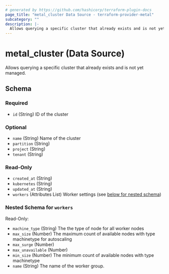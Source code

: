 ```yaml
---
# generated by https://github.com/hashicorp/terraform-plugin-docs
page_title: "metal_cluster Data Source - terraform-provider-metal"
subcategory: ""
description: |-
  Allows querying a specific cluster that already exists and is not yet managed.
---
```


# metal_cluster (Data Source)

Allows querying a specific cluster that already exists and is not yet managed.



<!-- schema generated by tfplugindocs -->
## Schema

### Required

- `id` (String) ID of the cluster

### Optional

- `name` (String) Name of the cluster
- `partition` (String)
- `project` (String)
- `tenant` (String)

### Read-Only

- `created_at` (String)
- `kubernetes` (String)
- `updated_at` (String)
- `workers` (Attributes List) Worker settings (see [below for nested schema](#nestedatt--workers))

<a id="nestedatt--workers"></a>
### Nested Schema for `workers`

Read-Only:

- `machine_type` (String) The the type of node for all worker nodes
- `max_size` (Number) The maximum count of available nodes with type machinetype for autoscaling
- `max_surge` (Number)
- `max_unavailable` (Number)
- `min_size` (Number) The minimum count of available nodes with type machinetype
- `name` (String) The name of the worker group.
